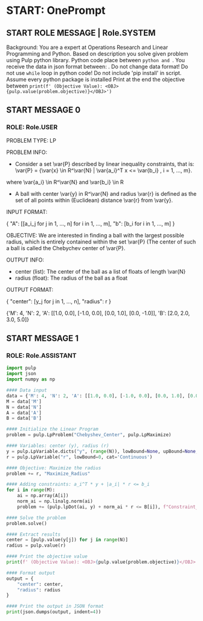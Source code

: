 # START: OnePrompt 
## START ROLE MESSAGE | Role.SYSTEM 
Background: You are a expert at Operations Research and Linear Programming and Python. Based on description you solve given problem using Pulp python library. Python code place between ```python and ```. You receive the data in json format between: <DATA></DATA>. Do not change data format! Do not use `while` loop in python code! Do not include 'pip install' in script. Assume every python package is installed Print at the end the objective between <OBJ></OBJ> `print(f' (Objective Value): <OBJ>{pulp.value(problem.objective)}</OBJ>')`  
## START MESSAGE 0 
### ROLE: Role.USER
<DESCRIPTION>

PROBLEM TYPE: LP

PROBLEM INFO: 
- Consider a set \var{P} described by linear inequality constraints, that is:
 \var{P} = {\var{x} \in R^\var{N} | \var{a_i}^T x <= \var{b_i} , i = 1, ..., m}.

where \var{a_i} \in R^\var{N} and \var{b_i} \in R

- A ball with center \var{y} in R^\var{N} and radius \var{r} is defined as the set of all points within (Euclidean) distance \var{r} from \var{y}.


INPUT FORMAT: 

{
    "A": [[a_i_j for j in 1, ..., n] for i in 1, ..., m],
    "b": [b_i for i in 1, ..., m]
}

OBJECTIVE: We are interested in finding a ball with the largest possible radius, which is entirely contained within the set \var{P} (The center of such a ball is called the Chebychev center of \var{P}.

OUTPUT INFO:

- center (list): The center of the ball as a list of floats of length \var{N}
- radius (float): The radius of the ball as a float

OUTPUT FORMAT:

{
    "center": [y_j for j in 1, ..., n],
    "radius": r
}


</DESCRIPTION>
<DATA>
{'M': 4, 'N': 2, 'A': [[1.0, 0.0], [-1.0, 0.0], [0.0, 1.0], [0.0, -1.0]], 'B': [2.0, 2.0, 3.0, 5.0]}</DATA>


## START MESSAGE 1 
### ROLE: Role.ASSISTANT
```python
import pulp
import json
import numpy as np

#### Data input
data = {'M': 4, 'N': 2, 'A': [[1.0, 0.0], [-1.0, 0.0], [0.0, 1.0], [0.0, -1.0]], 'B': [2.0, 2.0, 3.0, 5.0]}
M = data['M']
N = data['N']
A = data['A']
B = data['B']

#### Initialize the Linear Program
problem = pulp.LpProblem("Chebyshev_Center", pulp.LpMaximize)

#### Variables: center (y), radius (r)
y = pulp.LpVariable.dicts("y", (range(N)), lowBound=None, upBound=None, cat='Continuous')
r = pulp.LpVariable("r", lowBound=0, cat='Continuous')

#### Objective: Maximize the radius
problem += r, "Maximize_Radius"

#### Adding constraints: a_i^T * y + |a_i| * r <= b_i
for i in range(M):
    ai = np.array(A[i])
    norm_ai = np.linalg.norm(ai)
    problem += (pulp.lpDot(ai, y) + norm_ai * r <= B[i]), f"Constraint_{i}"

#### Solve the problem
problem.solve()

#### Extract results
center = [pulp.value(y[j]) for j in range(N)]
radius = pulp.value(r)

#### Print the objective value
print(f' (Objective Value): <OBJ>{pulp.value(problem.objective)}</OBJ>')

#### Format output
output = {
    "center": center,
    "radius": radius
}

#### Print the output in JSON format
print(json.dumps(output, indent=4))
```


